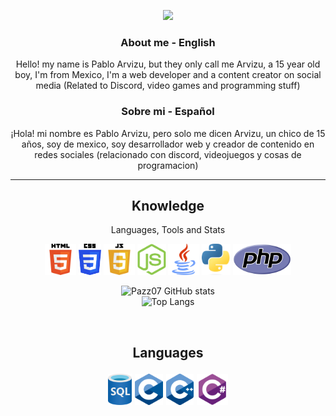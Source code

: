 <!--
**Pazz07/Pazz07** is a ✨ _special_ ✨ repository because its `README.md` (this file) appears on your GitHub profile.
-->

<div align="center">
<p align="justify/left/right/center">
<img src="https://github.com/Pazz07/Pazz07/blob/main/gifs/%40Pazz07.gif">

### About me - English

Hello! my name is Pablo Arvizu, but they only call me Arvizu, a 15 year old boy, I'm from Mexico, I'm a web developer and a content creator on social media (Related to Discord, video games and programming stuff)

### Sobre mi - Español

¡Hola! mi nombre es Pablo Arvizu, pero solo me dicen Arvizu, un chico de 15 años, soy de mexico, soy desarrollador web y creador de contenido en redes sociales (relacionado con discord, videojuegos y cosas de programacion)

---

<h2 align="center">Knowledge</h2>
<p align="center">Languages, Tools and Stats</p>

<div align="center">
<img src='https://github.com/Pazz07/Pazz07/blob/main/img/Image_Logo_Html.png' height='50px'>
<img src='https://github.com/Pazz07/Pazz07/blob/main/img/Image_Logo_Css.png' height='50px'>
<img src='https://github.com/Pazz07/Pazz07/blob/main/img/JavaScript_logo.png' height='50px'>
<img src='https://github.com/Pazz07/Pazz07/blob/main/img/Image_Logo_NodeJs.png' height='50px'>
<img src='https://github.com/Pazz07/Pazz07/blob/main/img/Image_Logo_Java.png' height='50px'>
<img src='https://github.com/Pazz07/Pazz07/blob/main/img/Python_logo.png' height='50px'>
<img src='https://github.com/Pazz07/Pazz07/blob/main/img/PHP_logo.png' height='50px'>
</br>

![Pazz07 GitHub stats](https://github-readme-stats.vercel.app/api?username=Pazz07)</br>
![Top Langs](https://github-readme-stats.vercel.app/api/top-langs/?username=Pazz07&layout=compact)

</div>
</br>

<h2 align="center"Learning</h2>
<p align="center">Languages</p>

<img src='https://github.com/Pazz07/Pazz07/blob/main/img/sql_logo.png' height='50px'>
<img src='https://github.com/Pazz07/Pazz07/blob/main/img/C_Logo.png' height='50px'>
<img src='https://github.com/Pazz07/Pazz07/blob/main/img/Cmasmas_Logo.png' height='50px'>
<img src='https://github.com/Pazz07/Pazz07/blob/main/img/chagstag.png' height='50px'>
</div>

